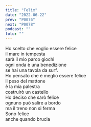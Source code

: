 ```yaml
---
title: "Felix"
date: "2022-06-22"
prev: "P0076"
next: "P0078"
podcast: ""
foto: ""
---
```


Ho scelto che voglio essere felice  
il mare in tempesta  
sarà il mio parco giochi  
ogni onda è una benedizione  
se hai una tavola da surf.  
Ho pensato che è meglio essere felice  
il peso del mattone  
è la mia palestra  
costruirò un castello  
Ho deciso che sarò felice  
ognuno può salire a bordo  
ma il treno non si ferma  
Sono felice  
anche quando brucia
